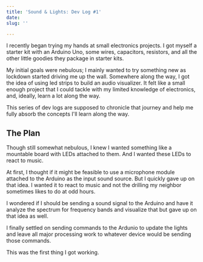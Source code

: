 ```yaml
---
title: 'Sound & Lights: Dev Log #1'
date: 
slug: ''

---
```

I recently began trying my hands at small electronics projects. I got myself a starter kit with an Arduino Uno, some wires, capacitors, resistors, and all the other little goodies they package in starter kits.

My initial goals were nebulous; I mainly wanted to try something new as lockdown started driving me up the wall. Somewhere along the way, I got the idea of using led strips to build an audio visualizer. It felt like a small enough project that I could tackle with my limited knowledge of electronics, and, ideally, learn a lot along the way.

This series of dev logs are supposed to chronicle that journey and help me fully absorb the concepts I'll learn along the way.

## The Plan

Though still somewhat nebulous, I knew I wanted something like a mountable board with LEDs attached to them. And I wanted these LEDs to react to music.

At first, I thought if it might be feasible to use a microphone module attached to the Arduino as the input sound source. But I quickly gave up on that idea. I wanted it to react to music and not the drilling my neighbor sometimes likes to do at odd hours.

I wondered if I should be sending a sound signal to the Arduino and have it analyze the spectrum for frequency bands and visualize that but gave up on that idea as well.

I finally settled on sending commands to the Ardunio to update the lights and leave all major processing work to whatever device would be sending those commands.

This was the first thing I got working.